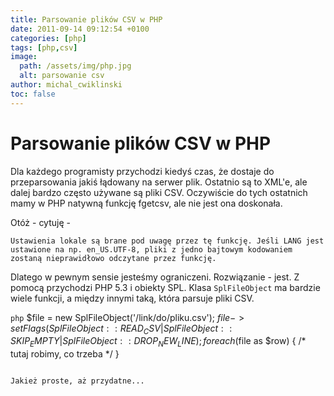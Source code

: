 ```yaml
---
title: Parsowanie plików CSV w PHP
date: 2011-09-14 09:12:54 +0100
categories: [php]
tags: [php,csv]
image:
  path: /assets/img/php.jpg
  alt: parsowanie csv
author: michal_cwiklinski
toc: false
---
```


# Parsowanie plików CSV w PHP

Dla każdego programisty przychodzi kiedyś czas, że dostaje do przeparsowania jakiś łądowany na serwer plik. Ostatnio są to XML'e, ale dalej bardzo często używane są pliki CSV. Oczywiście do tych ostatnich mamy w PHP natywną funkcję fgetcsv, ale nie jest ona doskonała.

Otóż - cytuję - 
```
Ustawienia lokale są brane pod uwagę przez tę funkcję. Jeśli LANG jest ustawione na np. en_US.UTF-8, pliki z jedno bajtowym kodowaniem zostaną nieprawidłowo odczytane przez funkcję.
```

Dlatego w pewnym sensie jesteśmy ograniczeni. Rozwiązanie - jest. Z pomocą przychodzi PHP 5.3 i obiekty SPL. Klasa `SplFileObject` ma bardzie wiele funkcji, a między innymi taką, która parsuje pliki CSV.

```php```
$file = new SplFileObject('/link/do/pliku.csv');
$file->setFlags(SplFileObject::READ_CSV | SplFileObject::SKIP_EMPTY | SplFileObject::DROP_NEW_LINE);
foreach($file as $row) { 
       /* tutaj robimy, co trzeba */
}
```

Jakież proste, aż przydatne...